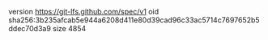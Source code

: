 version https://git-lfs.github.com/spec/v1
oid sha256:3b235afcab5e944a6208d411e80d39cad96c33ac5714c7697652b5ddec70d3a9
size 4854
